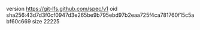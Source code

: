 version https://git-lfs.github.com/spec/v1
oid sha256:43d7d3f0cf0947d3e265be9b795ebd97b2eaa725f4ca781760f15c5abf60c669
size 22225

